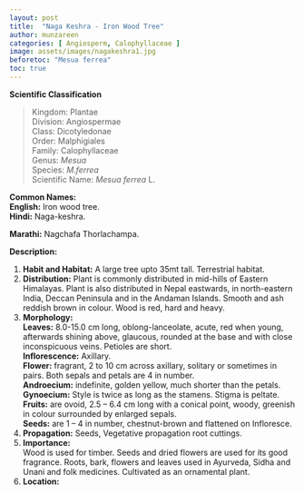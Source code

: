```yaml
---
layout: post
title:  "Naga Keshra - Iron Wood Tree"
author: munzareen
categories: [ Angiosperm, Calophyllaceae ]
image: assets/images/nagakeshra1.jpg
beforetoc: "Mesua ferrea"
toc: true
---
```


**Scientific Classification**  
>Kingdom:			Plantae  
>Division:			Angiospermae  
>Class:				Dicotyledonae  
>Order:				Malphigiales  
>Family:			Calophyllaceae  
>Genus:				*Mesua*  
>Species:			*M.ferrea*  
>Scientific Name:	*Mesua ferrea* L.  

**Common Names:**  
**English:**	Iron wood tree.  
**Hindi:**  	Naga-keshra.  

**Marathi:**	Nagchafa Thorlachampa.  

**Description:**  
1. **Habit and Habitat:** A large tree upto 35mt tall. Terrestrial habitat.  
2. **Distribution:** Plant is commonly distributed in mid-hills of Eastern Himalayas. Plant is also distributed in Nepal eastwards, in north-eastern India, Deccan Peninsula and in the Andaman Islands. Smooth and ash reddish brown in colour.  Wood is red, hard and heavy.  
3. **Morphology:**  
**Leaves:** 8.0-15.0 cm long, oblong-lanceolate, acute, red when young, afterwards shining above, glaucous, rounded at the base and with close inconspicuous veins. Petioles are short.  
**Inflorescence:** Axillary.  
**Flower:** fragrant, 2 to 10 cm across axillary, solitary or sometimes in pairs. Both sepals and petals are 4 in number.  
**Androecium:** indefinite, golden yellow, much shorter than the petals.  
**Gynoecium:** Style is twice as long as the stamens. Stigma is peltate.  
**Fruits:** are ovoid, 2.5 – 6.4 cm long with a conical point, woody, greenish in colour surrounded by enlarged sepals.  
**Seeds:** are 1 – 4 in number, chestnut-brown and flattened on Infloresce.  
4. **Propagation:** Seeds, Vegetative propagation root cuttings.  
5. **Importance:**  
Wood is used for timber. Seeds and dried flowers are used for its good fragrance. Roots, bark, flowers and leaves used in Ayurveda, Sidha and Unani  and folk medicines. Cultivated as an ornamental plant. 
6. **Location:**   
